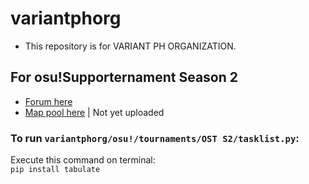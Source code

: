 # variantphorg

- This repository is for VARIANT PH ORGANIZATION.

## For osu!Supporternament Season 2
* [Forum here](https://github.com/kyleacuna/variantphorg/blob/main/osu!/tournaments/OST%20S2/osu!Supporternament%20S2.md)
* [Map pool here](https://github.com/kyleacuna/variantphorg/blob/main/osu!/tournaments/OST%20S2/Map%20pool.csv) | Not yet uploaded

### To run `variantphorg/osu!/tournaments/OST S2/tasklist.py`:

Execute this command on terminal:<br>
`pip install tabulate`
